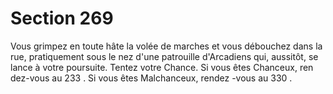 # Section 269

Vous grimpez en toute hâte la volée de marches et vous
débouchez dans la rue, pratiquement sous le nez d'une patrouille
d'Arcadiens qui, aussitôt, se lance à votre poursuite. Tentez votre
Chance. Si vous êtes Chanceux, ren dez-vous au 233 . Si vous êtes
Malchanceux, rendez -vous au 330 .
